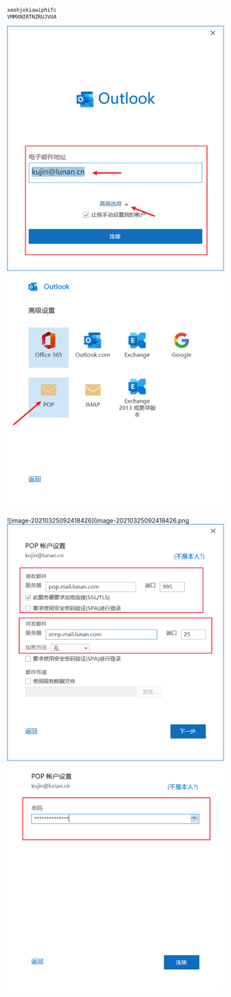```
xeohjokiawiphifc
VMMXNIRTNZRUJVUA
```



![image-20210325091910732](image-20210325091910732.png)



![image-20210325091937625](image-20210325091937625.png)

![image-20210325092418426](image-20210325092418426.png![image-20210325092703224](image-20210325092703224.png)

![image-20210325092601115](image-20210325092601115.png)